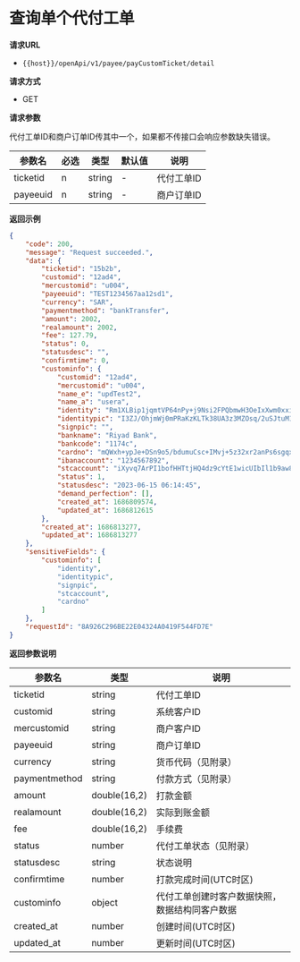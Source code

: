 # 查询单个代付工单

**请求URL**

- `{{host}}/openApi/v1/payee/payCustomTicket/detail`


**请求方式**

- GET

**请求参数**

代付工单ID和商户订单ID传其中一个，如果都不传接口会响应参数缺失错误。

| 参数名   | 必选 | 类型         | 默认值 | 说明                                         |
| -------- | ---- | ------------ | ------ | -------------------------------------------- |
| ticketid | n    | string       | -      | 代付工单ID                                       |
| payeeuid | n    | string       | -      | 商户订单ID                                       |

**返回示例**

```json
{
    "code": 200,
    "message": "Request succeeded.",
    "data": {
        "ticketid": "15b2b",
        "customid": "12ad4",
        "mercustomid": "u004",
        "payeeuid": "TEST1234567aa12sd1",
        "currency": "SAR",
        "paymentmethod": "bankTransfer",
        "amount": 2002,
        "realamount": 2002,
        "fee": 127.79,
        "status": 0,
        "statusdesc": "",
        "confirmtime": 0,
        "custominfo": {
            "customid": "12ad4",
            "mercustomid": "u004",
            "name_e": "updTest2",
            "name_a": "usera",
            "identity": "Rm1XLBip1jqmtVP64nPy+j9Nsi2FPQbmwH3OeIxXwm0xxilOJ5CgmHv9mRhG2rCzOj0xJh20ZxFEYNobECjZsU5wTzSkjSFEpmxWxENbPcwDBDtUXQY2U0Pv1zqPwaltSOjzo7/0UzKOJIVTExO27Hp3vm/OcE2Hj4R1mdFo1QibR/H/J7OslnVWR24J6coEYu452aojDZm0rKEgegDhTPgMwHxz8MUM6+ynY+wGaKb32Ad8r14NgvlW3aslCquMuS68IiXl3vbiQ4Pr6uMYkJ8qyllNU2W4cdWCZdqbCYRMXUcAYuUZ4zoqPTMDN659VAUMBJB9zHYfuo6RZcSmUg==",
            "identitypic": "I3ZJ/OhjmWj0mPRaKzKLTk38UA3z3MZOsq/2uSJtuM1IY9z9OFqXqgGSvk+NwR0GfayfO0kTdetesFW5a3f6C11xL21LJsAe1zrb6RqqXjlCa8/phgV77eyY5C/AJ8X0a5J5Q5WJodmh2A0AmeEAEbeySt0HsOqMO6bYYplcZV29abLfYa+45814aQXiVLAPNG63O+sMvT2WUyR3GlUoZ7NZK7JpBd0CnG/CXuZHRDbLoY8r1pej18hHDG0RNVkxqI+H7+glFjrIh/4QbmLmP46M5Sjs0k4NB/zRqhUDlFmQsIg1JWYmsLQTmQYBK7vwOGC7hT5riRTF2wKmHRuNRg==",
            "signpic": "",
            "bankname": "Riyad Bank",
            "bankcode": "1174c",
            "cardno": "mQWxh+ypJe+DSn9o5/bdumuCsc+IMvj+5z32xr2anPs6sgqxQu4Zgt2yXs7Ye8Ptr9UFmbPnt5onxkhYQ6iPArmV3kqkJwOA8MiAuDiYwn3+eoiF2EdWCx0otF6YkC7tA0ESO98DL7I1BpDJNCdaDOrrppZS7syb0qtBosvBC/YvRIRrspMsGXzL/vAMI7GvT4wj7RyIiqEE48dSCXT9YLvx7OiQf33fQbrv36zoeYolOSoQLRTe+oTpcum9ACccTI1aS6/A2qOlPEQ5EkPrmxDljmWPUBotdwrmRmy1p0DJK7SwgeofPxGsrGo1Lcw7S7ShqdWUHScgaWIIH7miBQ==",
            "ibanaccount": "1234567892",
            "stcaccount": "iXyvq7ArPI1bofHHTtjHQ4dz9cYtE1wicUIbIl1b9aw82BqAXcOKVeDu9tniFRfTPKhtXVKMpEPmReHyw7tx8fAjxrLOSIJEdCvNIB7hSrC6HlDThTD/JZ3bqMO6sxdalj5zF7QY/IUbrRRm/ALW/xam/73IYz3CHxQXRz3nOUsG07yOZuid2l7fzqmflMQCijiNoXMRcZjqb1uMO3xOFeZc8SiFAfHTcombR3NmgJFmMTMNEs5SH/CUbzYHKDgrkq8vs6x10LJP9ox3FlC8C1W3B5p5FPWYvUaS6+PkLdOECvjwIu/bS3K0hrxv/hQjCfWMTfySkPsB0V78Wu7rtA==",
            "status": 1,
            "statusdesc": "2023-06-15 06:14:45",
            "demand_perfection": [],
            "created_at": 1686809574,
            "updated_at": 1686812615
        },
        "created_at": 1686813277,
        "updated_at": 1686813277
    },
    "sensitiveFields": {
        "custominfo": [
            "identity",
            "identitypic",
            "signpic",
            "stcaccount",
            "cardno"
        ]
    },
    "requestId": "8A926C296BE22E04324A0419F544FD7E"
}
```



**返回参数说明**

| 参数名      | 类型         | 说明                       |
| ----------- | ------------ | -------------------------- |
| ticketid    | string       | 代付工单ID                 |
| customid    | string       | 系统客户ID                     |
| mercustomid    | string       | 商户客户ID                     |
| payeeuid    | string       | 商户订单ID               |
| currency    | string       | 货币代码（见附录）               |
| paymentmethod    | string       | 付款方式（见附录）               |
| amount      | double(16,2) | 打款金额                       |
| realamount  | double(16,2) | 实际到账金额               |
| fee         | double(16,2) | 手续费                     |
| status      | number       | 代付工单状态（见附录）     |
| statusdesc      | string       | 状态说明     |
| confirmtime | number       | 打款完成时间(UTC时区)                   |
| custominfo  | object       | 代付工单创建时客户数据快照，数据结构同客户数据 |
| created_at  | number       | 创建时间(UTC时区)                   |
| updated_at  | number       | 更新时间(UTC时区)                   |

